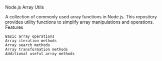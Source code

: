 Node.js Array Utils

A collection of commonly used array functions in Node.js. This repository provides utility functions to simplify array manipulations and operations.
Features

    Basic array operations
    Array iteration methods
    Array search methods
    Array transformation methods
    Additional useful array methods
